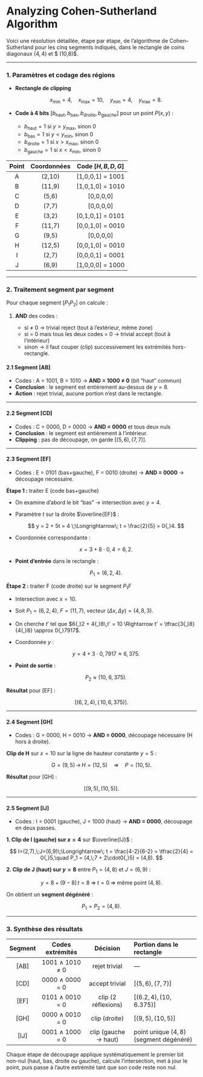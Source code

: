 # Analyzing Cohen-Sutherland Algorithm

Voici une résolution détaillée, étape par étape, de l’algorithme de Cohen–Sutherland pour les cinq segments indiqués, dans le rectangle de coins diagonaux $(4,4)$ et $ (10,8)$.

---

### 1. Paramètres et codage des régions

* **Rectangle de clipping**

  $$
    x_{\min}=4,\quad x_{\max}=10,\quad y_{\min}=4,\quad y_{\max}=8.
  $$

* **Code à 4 bits** $\bigl[b_\text{haut},\,b_\text{bas},\,b_\text{droite},\,b_\text{gauche}\bigr]$ pour un point $P(x,y)$ :

  * $b_\text{haut}=1$ si $y>y_{\max}$, sinon 0
  * $b_\text{bas}=1$ si $y<y_{\min}$, sinon 0
  * $b_\text{droite}=1$ si $x>x_{\max}$, sinon 0
  * $b_\text{gauche}=1$ si $x<x_{\min}$, sinon 0

| Point | Coordonnées |  Code $[H,B,D,G]$ |
| :---: | :---------: | :---------------: |
|   A   |    (2,10)   | \[1,0,0,1] = 1001 |
|   B   |    (11,9)   | \[1,0,1,0] = 1010 |
|   C   |    (5,6)    |     \[0,0,0,0]    |
|   D   |    (7,7)    |     \[0,0,0,0]    |
|   E   |    (3,2)    | \[0,1,0,1] = 0101 |
|   F   |    (11,7)   | \[0,0,1,0] = 0010 |
|   G   |    (9,5)    |     \[0,0,0,0]    |
|   H   |    (12,5)   | \[0,0,1,0] = 0010 |
|   I   |    (2,7)    | \[0,0,0,1] = 0001 |
|   J   |    (6,9)    | \[1,0,0,0] = 1000 |

---

### 2. Traitement segment par segment

Pour chaque segment $[P_1P_2]$ on calcule :

1. **AND** des codes :

   * si ≠ 0 → trivial reject (tout à l’extérieur, même zone)
   * si = 0 mais tous les deux codes = 0 → trivial accept (tout à l’intérieur)
   * sinon → il faut couper (clip) successivement les extrémités hors-rectangle.

#### 2.1 Segment \[AB]

* Codes : A = 1001, B = 1010 → **AND = 1000 ≠ 0** (bit “haut” commun)
* **Conclusion** : le segment est entièrement au-dessus de $y=8$.
* **Action** : rejet trivial, aucune portion n’est dans le rectangle.

---

#### 2.2 Segment \[CD]

* Codes : C = 0000, D = 0000 → **AND = 0000** et tous deux nuls
* **Conclusion** : le segment est entièrement à l’intérieur.
* **Clipping** : pas de découpage, on garde $\bigl[(5,6),(7,7)\bigr]$.

---

#### 2.3 Segment \[EF]

* Codes : E = 0101 (bas+gauche), F = 0010 (droite) → **AND = 0000** → découpage nécessaire.

**Étape 1 :** traiter E (code bas+gauche)

* On examine d’abord le bit “bas” → intersection avec $y=4$.
* Paramètre $t$ sur la droite $\overline{EF}$ :

  $$
    y = 2 + 5t = 4 \;\Longrightarrow\; t = \frac{2}{5} = 0{,}4.
  $$
* Coordonnée correspondante :

  $$
    x = 3 + 8\cdot0{,}4 = 6{,}2.
  $$
* **Point d’entrée** dans le rectangle :

  $$
    P_1 = (6{,}2,\;4).
  $$

**Étape 2 :** traiter F (code droite) sur le segment $P_1F$

* Intersection avec $x=10$.
* Soit $P_1=(6{,}2,4)$, $F=(11,7)$, vecteur $(\Delta x,\Delta y)=(4{,}8,3)$.
* On cherche $t'$ tel que $6{,}2 + 4{,}8\,t' = 10 \Rightarrow t' = \tfrac{3{,}8}{4{,}8} \approx 0{,}7917$.
* Coordonnée $y$ :

  $$
    y = 4 + 3\cdot0{,}7917 \approx 6{,}375.
  $$
* **Point de sortie** :

  $$
    P_2 \approx (10,\;6{,}375).
  $$

**Résultat** pour \[EF] :

$$
  \bigl[(6{,}2,\,4),\,(\,10,\,6{,}375)\bigr].
$$

---

#### 2.4 Segment \[GH]

* Codes : G = 0000, H = 0010 → **AND = 0000**, découpage nécessaire (H hors à droite).

**Clip de H** sur $x=10$ sur la ligne de hauteur constante $y=5$ :

$$
  G=(9,5)\,\to\,H=(12,5)\quad\Longrightarrow\quad P=(10,5).
$$

**Résultat** pour \[GH] :

$$
  \bigl[(9,5),\,(10,5)\bigr].
$$

---

#### 2.5 Segment \[IJ]

* Codes : I = 0001 (gauche), J = 1000 (haut) → **AND = 0000**, découpage en deux passes.

**1. Clip de I (gauche) sur $x=4$** sur $\overline{IJ}$ :

$$
  I=(2,7),\;J=(6,9)\;\Longrightarrow\;
  t = \frac{4-2}{6-2} = \tfrac{2}{4} = 0{,}5,\quad
  P_1 = (4,\;7 + 2\cdot0{,}5) = (4,8).
$$

**2. Clip de J (haut) sur $y=8$** entre $P_1=(4,8)$ et $J=(6,9)$ :

$$
  y = 8 + (9-8)\,t = 8 \;\Rightarrow\; t=0 
  \;\Longrightarrow\; \text{même point }(4,8).
$$

On obtient un **segment dégénéré** :

$$
  P_1 = P_2 = (4,\,8).
$$

---

### 3. Synthèse des résultats

| Segment | Codes extrémités |       Décision       | Portion dans le rectangle               |
| :-----: | :--------------: | :------------------: | :-------------------------------------- |
|  \[AB]  |  1001 ∧ 1010 ≠ 0 |     rejet trivial    | —                                       |
|  \[CD]  |  0000 ∧ 0000 = 0 |    accept trivial    | $\bigl[(5,6),(7,7)\bigr]$               |
|  \[EF]  |  0101 ∧ 0010 = 0 |  clip (2 réflexions) | $\bigl[(6.2,\,4),\,(10,\,6.375)\bigr]$  |
|  \[GH]  |  0000 ∧ 0010 = 0 |     clip (droite)    | $\bigl[(9,5),\,(10,5)\bigr]$            |
|  \[IJ]  |  0001 ∧ 1000 = 0 | clip (gauche → haut) | point unique $(4,8)$ (segment dégénéré) |

Chaque étape de découpage applique systématiquement le premier bit non-nul (haut, bas, droite ou gauche), calcule l’intersection, met à jour le point, puis passe à l’autre extrémité tant que son code reste non nul.

